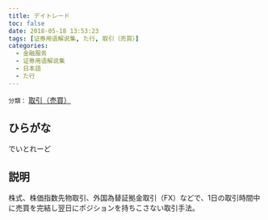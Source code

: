 ```yaml
---
title: デイトレード
toc: false
date: 2018-05-18 13:53:23
tags: [证券用语解说集, た行, 取引（売買）]
categories:
  - 金融服务
  - 证券用语解说集
  - 日本語
  - た行
---
```


`分類：` [取引（売買）](/tags/取引（売買）/)

## ひらがな

でいとれーど

## 説明

株式、株価指数先物取引、外国為替証拠金取引（FX）などで、1日の取引時間中に売買を完結し翌日にポジションを持ちこさない取引手法。
